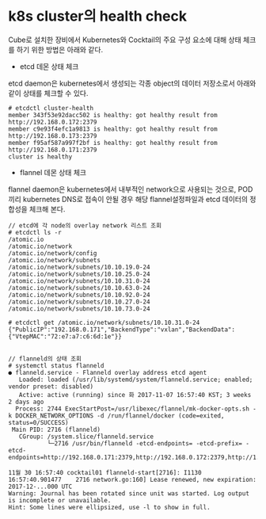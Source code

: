 # k8s cluster의 health check

Cube로 설치한 장비에서 Kubernetes와 Cocktail의 주요 구성 요소에 대해 상태 체크를 하기 위한 방법은 아래와 같다.

* etcd 데몬 상태 체크

etcd daemon은 kubernetes에서 생성되는 각종 object의 데이터 저장소로서 아래와 같이 상태를 체크할 수 있다.

```
# etcdctl cluster-health
member 343f53e92dacc502 is healthy: got healthy result from http://192.168.0.172:2379
member c9e93f4efc1a9813 is healthy: got healthy result from http://192.168.0.173:2379
member f95af587a997f2bf is healthy: got healthy result from http://192.168.0.171:2379
cluster is healthy
```

* flannel 데몬 상태 체크

flannel daemon은 kubernetes에서 내부적인 network으로 사용되는 것으로, POD끼리 kubernetes DNS로 접속이 안될 경우 해당 flannel설정파일과 etcd 데이터의 정합성을 체크해 본다.

```
// etcd에 각 node의 overlay network 리스트 조회
# etcdctl ls -r
/atomic.io
/atomic.io/network
/atomic.io/network/config
/atomic.io/network/subnets
/atomic.io/network/subnets/10.10.19.0-24
/atomic.io/network/subnets/10.10.25.0-24
/atomic.io/network/subnets/10.10.31.0-24
/atomic.io/network/subnets/10.10.63.0-24
/atomic.io/network/subnets/10.10.92.0-24
/atomic.io/network/subnets/10.10.27.0-24
/atomic.io/network/subnets/10.10.73.0-24

# etcdctl get /atomic.io/network/subnets/10.10.31.0-24
{"PublicIP":"192.168.0.171","BackendType":"vxlan","BackendData":{"VtepMAC":"72:e7:a7:c6:6d:1e"}}


// flanneld의 상태 조회
# systemctl status flanneld
● flanneld.service - Flanneld overlay address etcd agent
   Loaded: loaded (/usr/lib/systemd/system/flanneld.service; enabled; vendor preset: disabled)
   Active: active (running) since 화 2017-11-07 16:57:40 KST; 3 weeks 2 days ago
  Process: 2744 ExecStartPost=/usr/libexec/flannel/mk-docker-opts.sh -k DOCKER_NETWORK_OPTIONS -d /run/flannel/docker (code=exited, status=0/SUCCESS)
 Main PID: 2716 (flanneld)
   CGroup: /system.slice/flanneld.service
           └─2716 /usr/bin/flanneld -etcd-endpoints= -etcd-prefix= -etcd-endpoints=http://192.168.0.171:2379,http://192.168.0.172:2379,http://1...

11월 30 16:57:40 cocktail01 flanneld-start[2716]: I1130 16:57:40.901477    2716 network.go:160] Lease renewed, new expiration: 2017-12-...000 UTC
Warning: Journal has been rotated since unit was started. Log output is incomplete or unavailable.
Hint: Some lines were ellipsized, use -l to show in full.
```



